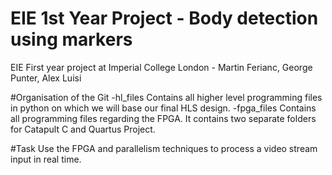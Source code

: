 # EIE 1st Year Project - Body detection using markers
EIE First year project at Imperial College London - Martin Ferianc, George Punter, Alex Luisi

#Organisation of the Git
-hl_files
  Contains all higher level programming files in python on which we will base our final HLS design.
-fpga_files
  Contains all programming files regarding the FPGA. It contains two separate folders for Catapult C and Quartus Project.

#Task
Use the FPGA and parallelism techniques to process a video stream input in real time.

